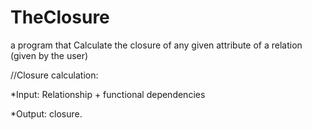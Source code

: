 # TheClosure
a program that Calculate the closure of any given attribute of a relation (given by the user)


 //Closure calculation:

*Input:
Relationship + functional dependencies

*Output:
closure.
